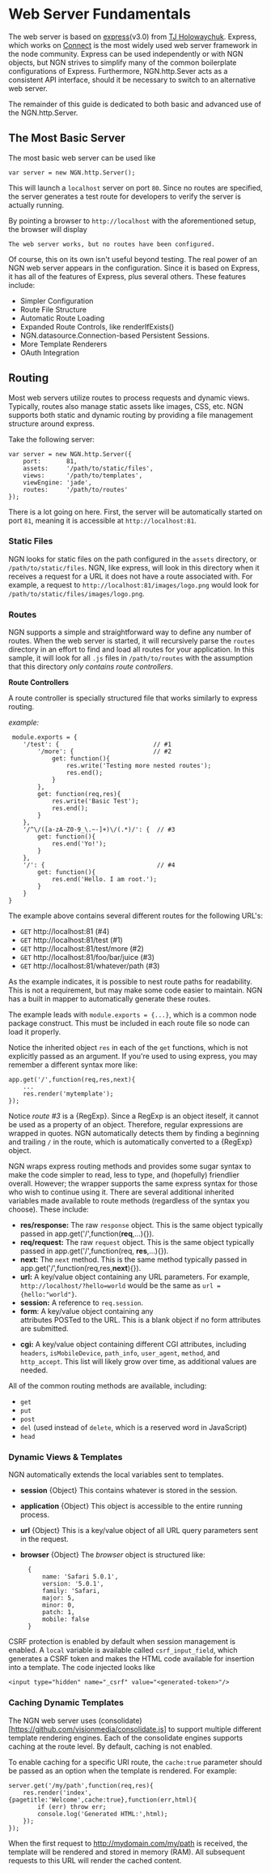 # Web Server Fundamentals

The web server is based on [express](http://expressjs.com)(v3.0) from [TJ Holowaychuk](https://github.com/visionmedia).
Express, which works on [Connect](http://senchalabs.github/com/connect) is the most widely used web server framework in
the node community. Express can be used independently or with NGN objects, but NGN strives to
simplify many of the common boilerplate configurations of Express. Furthermore, NGN.http.Sever acts as a
consistent API interface, should it be necessary to switch to an alternative web server.

The remainder of this guide is dedicated to both basic and advanced use of the NGN.http.Server.

## The Most Basic Server

The most basic web server can be used like

	var server = new NGN.http.Server();

This will launch a `localhost` server on port `80`. Since no routes are specified,
the server generates a test route for developers to verify the server is actually running.

By pointing a browser to `http://localhost` with the aforementioned setup, the browser will display

 `The web server works, but no routes have been configured.`
 
Of course, this on its own isn't useful beyond testing. The real power of an NGN web server
appears in the configuration. Since it is based on Express, it has all of the features of Express,
plus several others. These features include:

* Simpler Configuration
* Route File Structure
* Automatic Route Loading
* Expanded Route Controls, like renderIfExists()
* NGN.datasource.Connection-based Persistent Sessions.
* More Template Renderers
* OAuth Integration
 

## Routing

Most web servers utilize routes to process requests and dynamic views.
Typically, routes also manage static assets like images, CSS, etc. NGN
supports both static and dynamic routing by providing a file management
structure around express. 

Take the following server:

	var server = new NGN.http.Server({
		port: 		81,
		assets: 	'/path/to/static/files',
		views: 		'/path/to/templates',
		viewEngine: 'jade',
		routes: 	'/path/to/routes'
	});

There is a lot going on here. First, the server will be automatically started on port `81`,
meaning it is accessible at `http://localhost:81`. 

### Static Files

NGN looks for static files on the path 
configured in the `assets` directory, or `/path/to/static/files`. NGN, like express, will 
look in this directory when it receives a request for a URL it does not have a route associated with.
For example, a request to `http://localhost:81/images/logo.png` would look for 
`/path/to/static/files/images/logo.png`. 

### Routes

NGN supports a simple and straightforward way to define any number of routes.
When the web server is started, it will recursively parse the `routes` directory
in an effort to find and load all routes for your application. In this sample,
it will look for all `.js` files in `/path/to/routes` with the assumption
that this directory _only contains route controllers_.

**Route Controllers**

A route controller is specially structured file that works similarly to express routing.

_example:_

	 module.exports = {
	 	'/test': {							// #1
			'/more': {						// #2
				get: function(){
					res.write('Testing more nested routes');
					res.end();
				}
			},
			get: function(req,res){
				res.write('Basic Test');
				res.end();
			}
		},
		'/^\/([a-zA-Z0-9_\.~-]+)\/(.*)/': {  // #3
			get: function(){
				res.end('Yo!');
			}
		},
		'/': {								 // #4
			get: function(){
				res.end('Hello. I am root.');
			}
		}
	}

The example above contains several different routes for the following URL's:

* `GET` http://localhost:81 (#4)
* `GET` http://localhost:81/test (#1)
* `GET` http://localhost:81/test/more (#2)
* `GET` http://localhost:81/foo/bar/juice (#3)
* `GET` http://localhost:81/whatever/path (#3)

As the example indicates, it is possible to nest route paths for readability.
This is not a requirement, but may make some code easier to maintain. NGN has a built
in mapper to automatically generate these routes.

The example leads with `module.exports = {...}`, which is a common node package construct.
This must be included in each route file so node can load it properly.

Notice the inherited object `res` in each of the `get` functions, which is not explicitly passed as an argument. 
If you're used to using express, you may remember a different syntax more like:

	app.get('/',function(req,res,next){
		...
		res.render('mytemplate');
	});

Notice _route #3_ is a {RegExp}. Since a RegExp is an object iteself, it cannot be used as
a property of an object. Therefore, regular expressions are wrapped in quotes. NGN 
automatically detects them by finding a beginning and trailing `/` in the route, which
is automatically converted to a {RegExp} object.

NGN wraps express routing methods and provides some sugar syntax to make the code simpler to read,
less to type, and (hopefully) friendlier overall. However; the wrapper supports the same express syntax
for those who wish to continue using it. There are several additional inherited variables made available
to route methods (regardless of the syntax you choose). These include:

* **res/response:** The raw `response` object. This is the same object typically passed in app.get('/',function(**req**,...){}).
* **req/request:** The raw `request` object. This is the same object typically passed in app.get('/',function(req, **res**,...){}).
* **next:** The `next` method. This is the same method typically passed in app.get('/',function(req,res,**next**){}).
* **url:** A key/value object containing any URL parameters. For example, `http://localhost/?hello=world` would be the same as `url = {hello:"world"}`.
* **session:** A reference to `req.session`.
* **form**: A key/value object containing any <form> attributes POSTed to the URL. This is a blank object if no form attributes are submitted.
* **cgi:** A key/value object containing different CGI attributes, including `headers`, `isMobileDevice`, `path_info`, `user_agent`, `method`, and `http_accept`. This list will likely grow over time, as additional values are needed.

All of the common routing methods are available, including:

* `get`
* `put`
* `post`
* `del` (used instead of `delete`, which is a reserved word in JavaScript)
* `head`

### Dynamic Views & Templates

NGN automatically extends the local variables sent to templates.

* **session** {Object} This contains whatever is stored in the session.
* **application** {Object} This object is accessible to the entire running process.
* **url** {Object} This is a key/value object of all URL query parameters sent in the request.
* **browser** {Object}
The _browser_ object is structured like:

		{
			name: 'Safari 5.0.1',
			version: '5.0.1',
			family:	'Safari,
			major: 5,
			minor: 0,
			patch: 1,
			mobile: false
		}

CSRF protection is enabled by default when session management is enabled. A `local` variable is available called `csrf_input_field`,
which generates a CSRF token and makes the HTML code available for insertion into a template. The code injected looks like

	<input type="hidden" name="_csrf" value="<generated-token>"/>


### Caching Dynamic Templates

The NGN web server uses (consolidate)[https://github.com/visionmedia/consolidate.js] to support
multiple different template rendering engines. Each of the consolidate engines supports
caching at the route level. By default, caching is not enabled.

To enable caching for a specific URI route, the `cache:true` parameter should be passed as an option
when the template is rendered. For example:

	server.get('/my/path',function(req,res){
		res.render('index',{pagetitle:'Welcome',cache:true},function(err,html){
			if (err) throw err;
			console.log('Generated HTML:',html);
		});
	}); 

When the first request to http://mydomain.com/my/path is received, the template will
be rendered and stored in memory (RAM). All subsequent requests to this URL will 
render the cached content.



